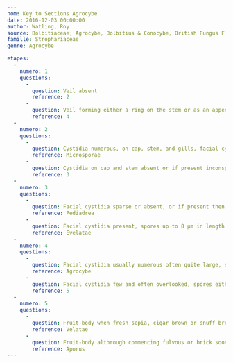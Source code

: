 ```yaml
---
nom: Key to Sections Agrocybe
date: 2016-12-03 00:00:00
author: Watling, Roy
source: Bolbitiaceae; Agrocybe, Bolbitius & Conocybe, British Fungus Flora Agarics and Boleti, vol. 3, Edinburgh, 1982, 71 p.
famille: Strophariaceae
genre: Agrocybe

etapes:
  -
    numero: 1
    questions:
      -
        question: Veil absent
        reference: 2
      -
        question: Veil forming either a ring on the stem or as an appendiculate margin to cap
        reference: 4
  -
    numero: 2
    questions:
      -
        question: Cystidia numerous, on cap, stem, and gills, facial cystidia digitate and unsually conspicuous, spores with small germ-pore
        reference: Microsporae
      -
        question: Cystidia on cap and stem absent or if present inconspicuous, facial cystidia absent or if present not digitate, spores either only with pale apical spot or entirely lacking a germ-pore, or with prominent germ-pore
        reference: 3
  -
    numero: 3
    questions:
      -
        question: Facial cystidia sparse or absent, or if present then spores with prominent germ-pore and larger than 11.5 μm in length
        reference: Pediadrea
      -
        question: Facial cystidia present, spores up to 8 μm in length and with very indistinct germ-pore
        reference: Evelatae
  -
    numero: 4
    questions:
      -
        question: Facial cystidia usually numerous often quite large, spores with broad, truncate germ-pore
        reference: Agrocybe
      -
        question: Facial cystidia few and often overlooked, spores either ellipsoid or elongate (almost fusiform), germ-pore absent or if present small and indistinct
        reference: 5
  -
    numero: 5
    questions:
      -
        question: Fruit-body when fresh sepia, cigar brown or snuff brown, spores elongate-fusiform to subfusiform often with an apical papilla, terrestrial
        reference: Velatae
      -
        question: Fruit-body althrough commencing fulvous or brick soon ivory, cream, buff, or pale ochraceous, spores ellipsoid, growing attached to dead or living trees
        reference: Aporus
---
```

